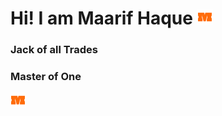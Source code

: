 # Hi! I am Maarif Haque  ![Maarif Haque](./src/images/mhicon.png)

### Jack of all Trades

### Master of One

![Maarif Haque](./src/images/mhicon.png)
